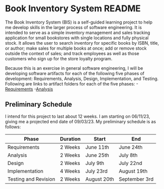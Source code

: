 # Book Inventory System README
The Book Inventory System (BIS) is a self-guided learning project to help me develop skills in the larger process of software engineering. It is intended to serve as a simple inventory management and sales tracking application for small bookstores with single locations and fully physical stock. It allows the user to search inventory for specific books by ISBN, title, or author; make sales for multiple books at once; add or remove stock outside the context of sales; and track employees as well as those customers who sign up for the store loyalty program.

Because this is an exercise in general software engineering, I will be developing software artifacts for each of the following five phases of development: Requirements, Analysis, Design, Implementation, and Testing. Following are links to artifact folders for each of the five phases:
-[Requirements](https://github.com/davidpaulwilson01/Portfolio/tree/main/Software%20Engineering%20Projects/Book%20Inventory%20System/01%20Requirements%20Workflow)
-[Analysis](https://github.com/davidpaulwilson01/Portfolio/tree/main/Software%20Engineering%20Projects/Book%20Inventory%20System/02%20Analysis%20Workflow)


## Preliminary Schedule
I intend for this project to last about 12 weeks. I am starting on 06/11/23, giving me a projected end date of 09/03/23. My preliminary schedule is as follows:

|Phase|Duration|Start|End|
|-----|--------|-----|---|
|Requirements|2 Weeks|June 11th|June 24th|
|Analysis|2 Weeks|June 25th|July 8th|
|Design|2 Weeks|July 9th|July 22nd| 
|Implementation|4 Weeks|July 23rd|August 19th|
|Testing and Revision|2 Weeks|August 20th|September 3rd|
